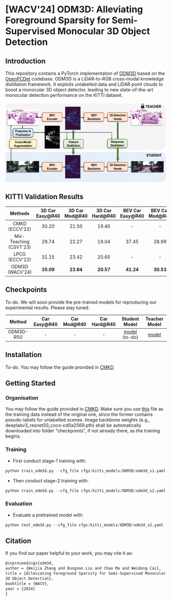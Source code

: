# [WACV'24] ODM3D: Alleviating Foreground Sparsity for Semi-Supervised Monocular 3D Object Detection

## Introduction
This repository contains a PyTorch implementation of [ODM3D](https://arxiv.org/abs/2310.18620) based on the [OpenPCDet](https://github.com/open-mmlab/OpenPCDet) codebase.
ODM3D is a LiDAR-to-RGB cross-modal knowledge distillation framework. It exploits unlabelled data and LiDAR point clouds to boost a monocular 3D object detector, leading to new state-of-the-art monocular detection performance on the KITTI dataset.
<p align="center">
    <img src="fig/framework.png" alt="4709_cmaug" style="height: 250px; width:550px;"/>
</p>

## KITTI Validation Results
|        Methods         | 3D Car Easy@R40 | 3D Car Mod@R40 | 3D Car Hard@R40 | BEV Car Easy@R40 | BEV Car Mod@R40 | BEV Car Hard@R40 |
|:----------------------:|:---------------:|:--------------:|:---------------:|:----------------:|:---------------:|:----------------:|
|     CMKD (ECCV'22)     |      30.20      |     21.50      |      19.40      |        -         |        -        |        -         |
| Mix-Teaching (CSVT'23) |      29.74      |     22.27      |      19.04      |      37.45       |      28.99      |      25.31       |
|     LPCG (ECCV'22)     |      31.15      |     23.42      |      20.60      |        -         |        -        |        -         |
|    ODM3D (WACV'24)     |    **35.09**    |   **23.84**    |    **20.57**    |    **41.24**     |    **30.53**    |    **25.70**     |

## Checkpoints
To-do. We will soon provide the pre-trained models for reproducing our experimental results. Please stay tuned.

|  Method   | Car Easy@R40 | Car Mod@R40 | Car Hard@R40 |   Student Model    |                                         Teacher Model                                          |
|:---------:|:------------:|:-----------:|:------------:|:------------------:|:----------------------------------------------------------------------------------------------:|
| ODM3D-R50 |      -       |      -      |      -       | [model](-) (to-do) | [model](https://drive.google.com/file/d/1NYlaQnS79dAsYSW85JR7NiHu2owc7-rc/view?usp=drive_link) |



## Installation
To-do. 
You may follow the guide provided in [CMKD](https://github.com/Cc-Hy/CMKD/blob/main/docs/INSTALL.md).

## Getting Started

### Organisation
You may follow the guide provided in [CMKD](https://github.com/Cc-Hy/CMKD/blob/main/docs/GETTING_STARTED.md). 
Make sure you use [this](https://drive.google.com/file/d/1YxG2Yb1OhlscahsdWrwymY1yFcsOTaqN/view?usp=drive_link) file as the training data instead of the original one, since the former contains pseudo-labels for unlabelled scenes.
Image backbone weights (e.g., deeplabv3_resnet50_coco-cd0a2569.pth) shall be automatically downloaded into folder "checkpoints", if not already there, as the training begins.

### Training
* First conduct stage-1 training with:
```python
python train_odm3d.py --cfg_file cfgs/kitti_models/ODM3D/odm3d_s1.yaml --pretrained_lidar_model ../checkpoints/scd-teacher-kitti.pth
```
* Then conduct stage-2 training with:
```python
python train_odm3d.py --cfg_file cfgs/kitti_models/ODM3D/odm3d_s2.yaml --pretrained_lidar_model ../checkpoints/scd-teacher-kitti.pth --pretrained_img_model ${PATH_TO_STAGE1_MODEL}
```

### Evaluation
* Evaluate a pretrained model with: 
```python
python test_odm3d.py --cfg_file cfgs/kitti_models/ODM3D/odm3d_s2.yaml --ckpt ${PATH_TO_MODEL}
```



## Citation
If you find our paper helpful to your work, you may cite it as:
```
@inproceedings{odm3d,
author = {Weijia Zhang and Dongnan Liu and Chao Ma and Weidong Cai},
title = {Alleviating Foreground Sparsity for Semi-Supervised Monocular 3D Object Detection},
booktitle = {WACV},
year = {2024}
}
```
